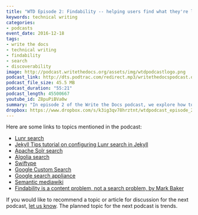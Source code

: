 ```yaml
---
title: "WTD Episode 2: Findability -- helping users find what they're looking for"
keywords: technical writing
categories: 
- podcasts
event_date: 2016-12-18
tags:
- write the docs
- technical writing
- findability
- search
- discoverability
image: http://podcast.writethedocs.org/assets/img/wtdpodcastlogo.png
podcast_link: http://dts.podtrac.com/redirect.mp3/writethedocspodcast.org/wtd_episode_2.mp3
podcast_file_size: 45.5 MB
podcast_duration: "55:21"
podcast_length: 45500667
youtube_id: Z8puPiBVa0w
summary: "In episode 2 of the Write the Docs podcast, we explore how to help users find what they're looking for in your documentation. We talk about various tools for findability: search, tags, faceted filters, sidebar navigation, inline links, related links, terms/glossaries, and breadcrumbs."
dropbox: https://www.dropbox.com/s/k3ig3qv78hrztnt/wtdpodcast_episode_2_findability.mp4?dl=0
---
```


Here are some links to topics mentioned in the podcast:

* [Lunr search](http://lunrjs.com/)
* [Jekyll Tips tutorial on configuring Lunr search in Jekyll](http://jekyll.tips/jekyll-casts/jekyll-search-using-lunr-js/)
* [Apache Solr search](http://lucene.apache.org/solr/)
* [Algolia search](https://www.algolia.com/)
* [Swiftype](https://swiftype.com/)
* [Google Custom Search](https://cse.google.com/cse/all)
* [Google search appliance](https://enterprise.google.com/search/products/gsa.html)
* [Semantic mediawiki](https://www.semantic-mediawiki.org/wiki/Semantic_MediaWiki)
* [Findability is a content problem, not a search problem, by Mark Baker](http://everypageispageone.com/2013/05/28/findability-is-a-content-problem-not-a-search-problem/)

If you would like to recommend a topic or article for discussion for the next podcast, [let us know](/contact). The planned topic for the next podcast is trends.
